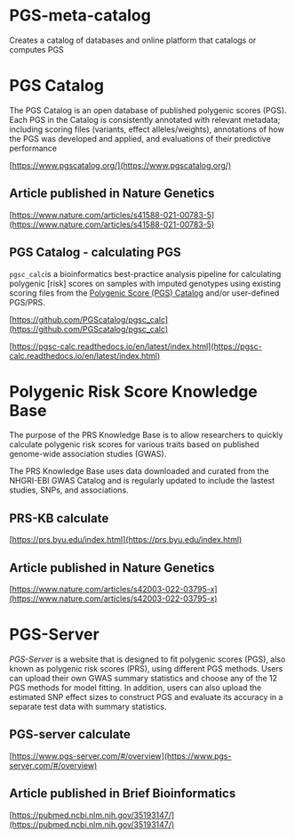 # PGS-meta-catalog
Creates a catalog of databases and online platform that catalogs or computes PGS

# PGS Catalog

The PGS Catalog is an open database of published polygenic scores (PGS). Each PGS in the Catalog is consistently annotated with relevant metadata; including scoring files (variants, effect alleles/weights), annotations of how the PGS was developed and applied, and evaluations of their predictive performance

[https://www.pgscatalog.org/](https://www.pgscatalog.org/)

## Article published in Nature Genetics

[https://www.nature.com/articles/s41588-021-00783-5](https://www.nature.com/articles/s41588-021-00783-5)

## PGS Catalog - calculating PGS

`pgsc_calc`is a bioinformatics best-practice analysis pipeline for calculating polygenic [risk] scores on samples with imputed genotypes using existing scoring files from the [Polygenic Score (PGS) Catalog](https://www.pgscatalog.org/) and/or user-defined PGS/PRS.

[https://github.com/PGScatalog/pgsc_calc](https://github.com/PGScatalog/pgsc_calc)

[https://pgsc-calc.readthedocs.io/en/latest/index.html](https://pgsc-calc.readthedocs.io/en/latest/index.html)

# Polygenic Risk Score Knowledge Base

The purpose of the PRS Knowledge Base is to allow researchers to quickly calculate polygenic risk scores for various traits based on published genome-wide association studies (GWAS).

The PRS Knowledge Base uses data downloaded and curated from the NHGRI-EBI GWAS Catalog and is regularly updated to include the lastest studies, SNPs, and associations.

## PRS-KB calculate

[https://prs.byu.edu/index.html](https://prs.byu.edu/index.html)

## Article published in Nature Genetics

[https://www.nature.com/articles/s42003-022-03795-x](https://www.nature.com/articles/s42003-022-03795-x)

# PGS-Server

*PGS-Server* is a website that is designed to fit polygenic scores (PGS), also known as polygenic risk scores (PRS), using different PGS methods. Users can upload their own GWAS summary statistics and choose any of the 12 PGS methods for model fitting. In addition, users can also upload the estimated SNP effect sizes to construct PGS and evaluate its accuracy in a separate test data with summary statistics.

## PGS-server calculate

[https://www.pgs-server.com/#/overview](https://www.pgs-server.com/#/overview)

## Article published in Brief Bioinformatics

[https://pubmed.ncbi.nlm.nih.gov/35193147/](https://pubmed.ncbi.nlm.nih.gov/35193147/)
